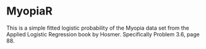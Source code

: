 # MyopiaR

This is a simple fitted logistic probability of the Myopia data set from the Applied Logistic Regression book by Hosmer. 
Specifically Problem 3.6, page 88. 
